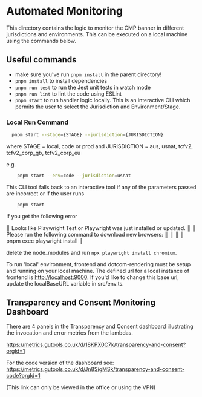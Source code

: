# Automated Monitoring

This directory contains the logic to monitor the CMP banner in different jurisdictions and environments. This can be executed on a local machine using the commands below.

## Useful commands

- make sure you've run `pnpm install` in the parent directory!
- `pnpm install` to install dependencies
- `pnpm run test` to run the Jest unit tests in watch mode
- `pnpm run lint` to lint the code using ESLint
- `pnpm start` to run handler logic locally. This is an interactive CLI which permits the user to select the Jurisdiction and Environment/Stage.

### Local Run Command

```sh
  pnpm start --stage={STAGE} --jurisdiction={JURISDICTION}
```

where STAGE = local, code or prod
and JURISDICTION = aus, usnat, tcfv2, tcfv2_corp_gb, tcfv2_corp_eu

e.g.

```sh
    pnpm start --env=code --jurisdiction=usnat
```

This CLI tool falls back to an interactive tool if any of the parameters passed are incorrect or if the user runs

```sh
    pnpm start
```

If you get the following error

║ Looks like Playwright Test or Playwright was just installed or updated. ║
║ Please run the following command to download new browsers: ║
║ ║
║ pnpm exec playwright install ║

delete the node_modules and run `npx playwright install chromium`.

To run 'local' environment, frontend and dotcom-rendering must be setup and running on your local machine. The defined url for a local instance of frontend is <http://localhost:9000>. If you'd like to change this base url, update the localBaseURL variable in src/env.ts.

## Transparency and Consent Monitoring Dashboard

There are 4 panels in the Transparency and Consent dashboard illustrating the invocation and error metrics from the lambdas.

<https://metrics.gutools.co.uk/d/18KPX0C7k/transparency-and-consent?orgId=1>

For the code version of the dashboard see: <https://metrics.gutools.co.uk/d/Jn8SigMSk/transparency-and-consent-code?orgId=1>

(This link can only be viewed in the office or using the VPN)
